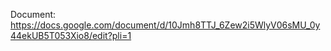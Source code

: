 Document: https://docs.google.com/document/d/10Jmh8TTJ_6Zew2i5WlyV06sMU_0y44ekUB5T053Xio8/edit?pli=1




